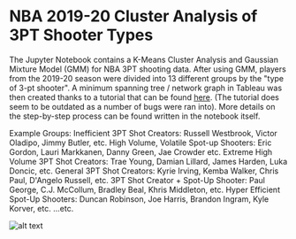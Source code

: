 # NBA 2019-20 Cluster Analysis of 3PT Shooter Types

The Jupyter Notebook contains a K-Means Cluster Analysis and Gaussian Mixture Model (GMM) for NBA 3PT shooting data. After using GMM, players from the 2019-20 season were divided into 13 different groups by the "type of 3-pt shooter". A minimum spanning tree / network graph in Tableau was then created thanks to a tutorial that can be found [here](https://ladataviz.com/2019/12/15/build-a-network-graph-in-tableau-in-three-steps/). (The tutorial does seem to be outdated as a number of bugs were ran into). More details on the step-by-step process can be found written in the notebook itself.

Example Groups:
Inefficient 3PT Shot Creators: Russell Westbrook, Victor Oladipo, Jimmy Butler, etc.
High Volume, Volatile Spot-up Shooters: Eric Gordon, Lauri Markkanen, Danny Green, Jae Crowder etc.
Extreme High Volume 3PT Shot Creators: Trae Young, Damian Lillard, James Harden, Luka Doncic, etc.
General 3PT Shot Creators: Kyrie Irving, Kemba Walker, Chris Paul, D'Angelo Russell, etc.
3PT Shot Creator + Spot-Up Shooter: Paul George, C.J. McCollum, Bradley Beal, Khris Middleton, etc.
Hyper Efficient Spot-Up Shooters: Duncan Robinson, Joe Harris, Brandon Ingram, Kyle Korver, etc.
...etc.

![alt text](https://i.imgur.com/7DelN6J.png)
